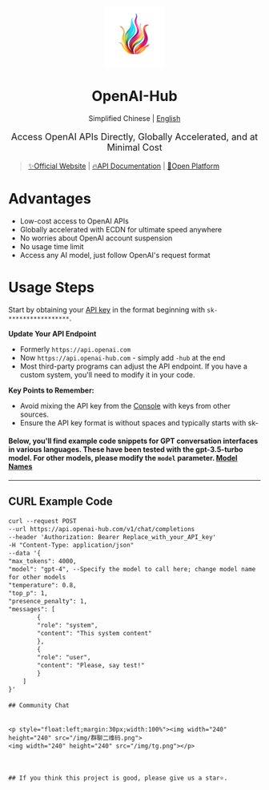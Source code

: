 <p align="center">
  <img src="/img/logo.webp" width="120" height="120" alt="OpenAI-Hub"/>
  <h1 align="center">OpenAI-Hub</h1>
</p>
<p align="center"><a>Simplified Chinese</a> | <a href="/README.en.md">English</a></p>

<p style="font-size:18px" align="center">Access OpenAI APIs Directly, Globally Accelerated, and at Minimal Cost</p>


> [✨Official Website](https://www.openai-hub.com) | 
> [🔥API Documentation](https://www.openai-hub.com/api/) | 
> [🌟Open Platform](https://api.openai-hub.com)

# Advantages
- Low-cost access to OpenAI APIs
- Globally accelerated with ECDN for ultimate speed anywhere
- No worries about OpenAI account suspension
- No usage time limit
- Access any AI model, just follow OpenAI's request format


# Usage Steps

Start by obtaining your [API key](https://www.openai-hub.com/faq/1.html#如何获取apikey) in the format beginning with `sk-*****************`.

**Update Your API Endpoint**
- Formerly `https://api.openai.com`
- Now `https://api.openai-hub.com` - simply add `-hub` at the end
- Most third-party programs can adjust the API endpoint. If you have a custom system, you'll need to modify it in your code.

**Key Points to Remember:**
- Avoid mixing the API key from the [Console](https://api.openai-hub.com) with keys from other sources.
- Ensure the API key format is without spaces and typically starts with sk-


#### Below, you'll find example code snippets for GPT conversation interfaces in various languages. These have been tested with the gpt-3.5-turbo model. For other models, please modify the `model` parameter. [Model Names](/price/chatgpt.html)

-------
## CURL Example Code
``` shell
curl --request POST 
--url https://api.openai-hub.com/v1/chat/completions 
--header 'Authorization: Bearer Replace_with_your_API_key' 
-H "Content-Type: application/json" 
--data '{
"max_tokens": 4000,
"model": "gpt-4", --Specify the model to call here; change model name for other models
"temperature": 0.8,
"top_p": 1,
"presence_penalty": 1,
"messages": [
        {
        "role": "system",
        "content": "This system content"
        },
        {
        "role": "user",
        "content": "Please, say test!"
        }
    ]
}'

## Community Chat


<p style="float:left;margin:30px;width:100%"><img width="240" height="240" src="/img/群聊二维码.png">
<img width="240" height="240" src="/img/tg.png"></p> 



## If you think this project is good, please give us a star⭐.
